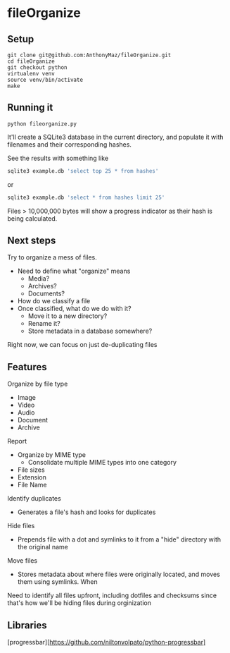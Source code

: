 fileOrganize
============

## Setup
```
git clone git@github.com:AnthonyMaz/fileOrganize.git
cd fileOrganize
git checkout python
virtualenv venv
source venv/bin/activate
make
```

## Running it
```
python fileorganize.py
```
It'll create a SQLite3 database in the current directory, and populate
it with filenames and their corresponding hashes.

See the results with something like
```sql
sqlite3 example.db 'select top 25 * from hashes'
```
or
```sql
sqlite3 example.db 'select * from hashes limit 25'
```


Files > 10,000,000 bytes will show a progress indicator as their
hash is being calculated.

## Next steps

Try to organize a mess of files.

* Need to define what "organize" means
  * Media?
  * Archives?
  * Documents?
* How do we classify a file
* Once classified, what do we do with it?
  * Move it to a new directory?
  * Rename it?
  * Store metadata in a database somewhere?

Right now, we can focus on just de-duplicating files

Features
--------

Organize by file type
* Image
* Video
* Audio
* Document
* Archive

Report
* Organize by MIME type
  * Consolidate multiple MIME types into one category
* File sizes
* Extension
* File Name

Identify duplicates
* Generates a file's hash and looks for duplicates

Hide files
* Prepends file with a dot and symlinks to it from a "hide" directory
with the original name

Move files
* Stores metadata about where files were originally located, and moves
them using symlinks. When

Need to identify all files upfront, including dotfiles and checksums
since that's how we'll be hiding files during orginization

Libraries
---------
[progressbar][https://github.com/niltonvolpato/python-progressbar]